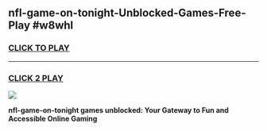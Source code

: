 
## nfl-game-on-tonight-Unblocked-Games-Free-Play #w8whl
<h3>
<a href="https://us.freeplayer.one?title=nfl-game-on-tonight&ref=9M">CLICK TO PLAY</a></h3>
<hr>

<h3>
<a href="https://us.freeplayer.one?title=nfl-game-on-tonight&ref=9M">CLICK 2 PLAY</a>
  
</h3>

<a href="https://us.freeplayer.one?title=nfl-game-on-tonight&ref=9M"><img src="https://clearcache.store/games.png"></a>


**nfl-game-on-tonight games unblocked: Your Gateway to Fun and Accessible Online Gaming**
